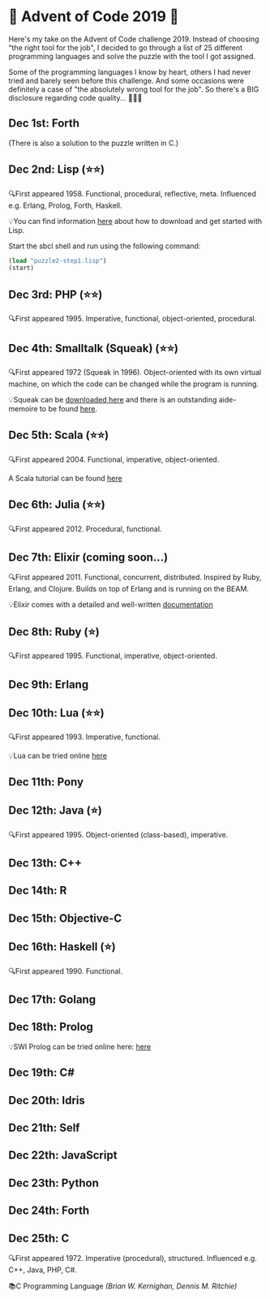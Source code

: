 # 🎄 Advent of Code 2019 🎄
Here's my take on the Advent of Code challenge 2019. Instead of choosing "the right tool for the job", I decided to go through a list of 25 different programming languages and solve the puzzle with the tool I got assigned.

Some of the programming languages I know by heart, others I had never tried and barely seen before this challenge. And some occasions were definitely a case of "the absolutely wrong tool for the job". So there's a BIG disclosure regarding code quality... 🙈🙈🙈

## Dec 1st: Forth


(There is also a solution to the puzzle written in C.)

## Dec 2nd: Lisp (⭐️⭐️)
🔍First appeared 1958. Functional, procedural, reflective, meta. Influenced e.g. Erlang, Prolog, Forth, Haskell.

💡You can find information [here](https://lisp-lang.org/learn/getting-started/) about how to download and get started with Lisp.

Start the sbcl shell and run using the following command:

```lisp
(load "puzzle2-step1.lisp")
(start)
```

## Dec 3rd: PHP (⭐️⭐️)
🔍First appeared 1995. Imperative, functional, object-oriented, procedural.

## Dec 4th: Smalltalk (Squeak) (⭐️⭐️)
🔍First appeared 1972 (Squeak in 1996). Object-oriented with its own virtual machine, on which the code can be changed while the program is running.

💡Squeak can be [downloaded here](https://squeak.org/) and there is an outstanding aide-memoire to be found [here](https://wiki.squeak.org/squeak/5699).

## Dec 5th: Scala (⭐️⭐️)
🔍First appeared 2004. Functional, imperative, object-oriented.

A Scala tutorial can be found [here](https://www.tutorialspoint.com/scala/index.htm)

## Dec 6th: Julia (⭐️⭐️)
🔍First appeared 2012. Procedural, functional.

## Dec 7th: Elixir (coming soon...)
🔍First appeared 2011. Functional, concurrent, distributed. Inspired by Ruby, Erlang, and Clojure. Builds on top of Erlang and is running on the BEAM.

💡Elixir comes with a detailed and well-written [documentation](https://hexdocs.pm/elixir)

## Dec 8th: Ruby (⭐️)
🔍First appeared 1995. Functional, imperative, object-oriented.

## Dec 9th: Erlang

## Dec 10th: Lua (⭐️⭐️)
🔍First appeared 1993. Imperative, functional.

💡Lua can be tried online [here](https://www.lua.org/cgi-bin/demo)

## Dec 11th: Pony

## Dec 12th: Java (⭐️)
🔍First appeared 1995. Object-oriented (class-based), imperative.

## Dec 13th: C++

## Dec 14th: R

## Dec 15th: Objective-C

## Dec 16th: Haskell (⭐️)
🔍First appeared 1990. Functional.

## Dec 17th: Golang

## Dec 18th: Prolog
💡SWI Prolog can be tried online here: [here](https://swish.swi-prolog.org)

## Dec 19th: C#

## Dec 20th: Idris 

## Dec 21th: Self 

## Dec 22th: JavaScript 

## Dec 23th: Python 

## Dec 24th: Forth 

## Dec 25th: C
🔍First appeared 1972. Imperative (procedural), structured. Influenced e.g. C++, Java, PHP, C#.

📚C Programming Language *(Brian W. Kernighan, Dennis M. Ritchie)*
 